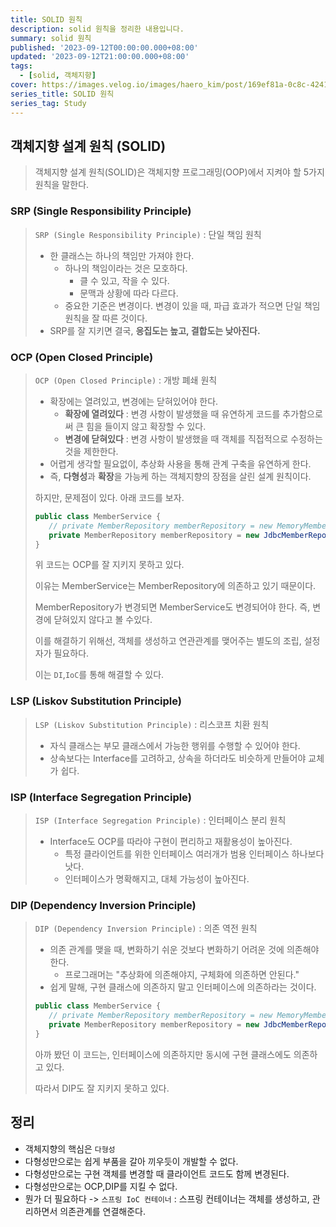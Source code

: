 ```yaml
---
title: SOLID 원칙
description: solid 원칙을 정리한 내용입니다.
summary: solid 원칙
published: '2023-09-12T00:00:00.000+08:00'
updated: '2023-09-12T21:00:00.000+08:00'
tags:
  - [solid, 객체지향]
cover: https://images.velog.io/images/haero_kim/post/169ef81a-0c8c-4241-a73a-135d5b67ffea/1_XOMTPWTpDLypkp079p9XXg.png
series_title: SOLID 원칙
series_tag: Study
---
```


## 객체지향 설계 원칙 (SOLID)

> 객체지향 설계 원칙(SOLID)은 객체지향 프로그래밍(OOP)에서 지켜야 할 5가지 원칙을 말한다.

### SRP (Single Responsibility Principle)

> `SRP (Single Responsibility Principle)` : 단일 책임 원칙
>   - 한 클래스는 하나의 책임만 가져야 한다.
>     - 하나의 책임이라는 것은 모호하다.
>       - 클 수 있고, 작을 수 있다.
>       - 문맥과 상황에 따라 다르다.
>     - 중요한 기준은 변경이다. 변경이 있을 때, 파급 효과가 적으면 단일 책임 원칙을 잘 따른 것이다.
>   - SRP를 잘 지키면 결국, **응집도는 높고, 결합도는 낮아진다.**

### OCP (Open Closed Principle)

> `OCP (Open Closed Principle)` : 개방 폐쇄 원칙
>   - 확장에는 열려있고, 변경에는 닫혀있어야 한다.
>     - **확장에 열려있다** : 변경 사항이 발생했을 때 유연하게 코드를 추가함으로써 큰 힘을 들이지 않고 확장할 수 있다.
>     - **변경에 닫혀있다** : 변경 사항이 발생했을 때 객체를 직접적으로 수정하는 것을 제한한다.
>   - 어렵게 생각할 필요없이, 추상화 사용을 통해 관계 구축을 유연하게 한다.
>   - 즉, **다형성**과 **확장**을 가능케 하는 객체지향의 장점을 살린 설계 원칙이다.
> 
> 하지만, 문제점이 있다.
> 아래 코드를 보자.
>
> ```java
> public class MemberService {
>    // private MemberRepository memberRepository = new MemoryMemberRepository();
>    private MemberRepository memberRepository = new JdbcMemberRepository();
> }
> ```
> 
> 위 코드는 OCP를 잘 지키지 못하고 있다.
> 
> 이유는 MemberService는 MemberRepository에 의존하고 있기 때문이다.
> 
> MemberRepository가 변경되면 MemberService도 변경되어야 한다. 즉, 변경에 닫혀있지 않다고 볼 수있다.
> 
> 이를 해결하기 위해선, 객체를 생성하고 연관관계를 맺어주는 별도의 조립, 설정자가 필요하다.
> 
> 이는 `DI`,`IoC`를 통해 해결할 수 있다.

### LSP (Liskov Substitution Principle)

> `LSP (Liskov Substitution Principle)` : 리스코프 치환 원칙
>   - 자식 클래스는 부모 클래스에서 가능한 행위를 수행할 수 있어야 한다.
>   - 상속보다는 Interface를 고려하고, 상속을 하더라도 비슷하게 만들어야 교체가 쉽다.

### ISP (Interface Segregation Principle)

> `ISP (Interface Segregation Principle)` : 인터페이스 분리 원칙
>   - Interface도 OCP를 따라야 구현이 편리하고 재활용성이 높아진다.
>     - 특정 클라이언트를 위한 인터페이스 여러개가 범용 인터페이스 하나보다 낫다.
>     - 인터페이스가 명확해지고, 대체 가능성이 높아진다.

### DIP (Dependency Inversion Principle)

> `DIP (Dependency Inversion Principle)` : 의존 역전 원칙
>   - 의존 관계를 맺을 때, 변화하기 쉬운 것보다 변화하기 어려운 것에 의존해야 한다.
>     - 프로그래머는 "추상화에 의존해야지, 구체화에 의존하면 안된다."
>   - 쉽게 말해, 구현 클래스에 의존하지 말고 인터페이스에 의존하라는 것이다.
> 
> ```java
> public class MemberService {
>    // private MemberRepository memberRepository = new MemoryMemberRepository();
>    private MemberRepository memberRepository = new JdbcMemberRepository();
> }
> ```
> 
> 아까 봤던 이 코드는, 인터페이스에 의존하지만 동시에 구현 클래스에도 의존하고 있다.
> 
> 따라서 DIP도 잘 지키지 못하고 있다.

## 정리

- 객체지향의 핵심은 `다형성`
- 다형성만으로는 쉽게 부품을 갈아 끼우듯이 개발할 수 없다.
- 다형성만으로는 구현 객체를 변경할 때 클라이언트 코드도 함께 변경된다.
- 다형성만으로는 OCP,DIP를 지킬 수 없다.
- 뭔가 더 필요하다 -> `스프링 IoC 컨테이너` : 스프링 컨테이너는 객체를 생성하고, 관리하면서 의존관계를 연결해준다.
